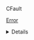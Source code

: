 CFault

[Error](https://github.com/yeesterPlus/Assets/blob/main/issues/chromebrew%5Cchromebrew%20issue%20%239549.md)
<details><summary>Details</summary>
- Architecture: x86_64 (x86_64)
- Processor vendor: GenuineIntel
- User space: 64-bit
- Chromebrew Kernel version: 5.15
- Chromebrew Running in Container: false

- Chromebrew version: 1.45.10
- Chromebrew prefix: /usr/local
- Chromebrew libdir: /usr/local/lib64

- Last update in local repository: 5f8643539 Add caprine package (#9526) (2 days ago)

- OS variant: Chrome OS
- OS version: octopus-release/R122-15753.55.0
- OS channel: stable-channel
</details> 
